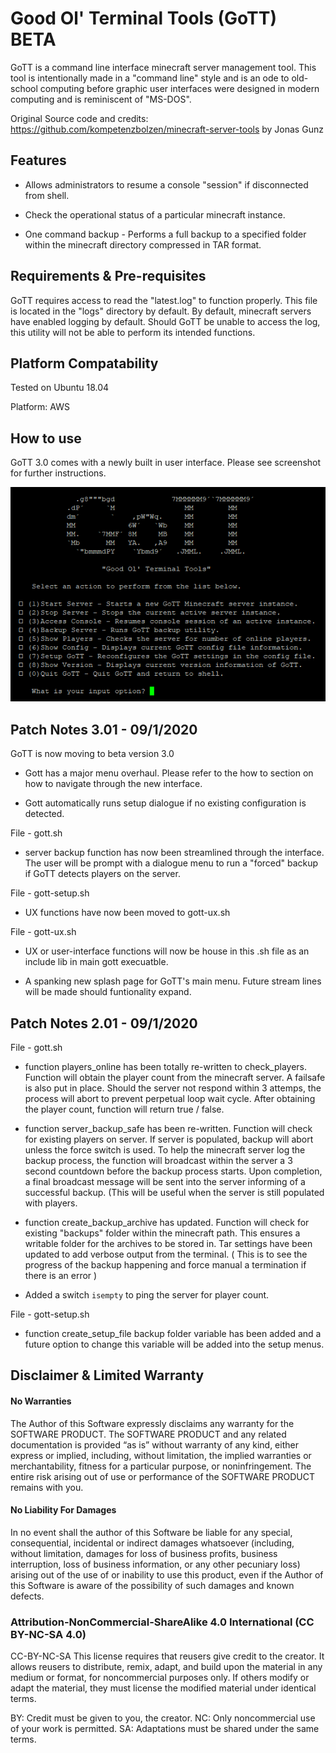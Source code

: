 # Good Ol' Terminal Tools (GoTT) BETA

GoTT is a command line interface minecraft server management tool. This tool is intentionally made in a "command line" style and is an ode to old-school computing before graphic user interfaces were designed in modern computing and is reminiscent of "MS-DOS". 

Original Source code and credits: https://github.com/kompetenzbolzen/minecraft-server-tools by Jonas Gunz 

## Features

* Allows administrators to resume a console "session" if disconnected from shell.

* Check the operational status of a particular minecraft instance. 

* One command backup - Performs a full backup to a specified folder within the minecraft directory compressed in TAR  format.


## Requirements & Pre-requisites
GoTT requires access to read the "latest.log" to function properly. This file is located in the "logs" directory by default. By default, minecraft servers have enabled logging by default. Should GoTT be unable to access the log, this utility will not be able to perform its intended functions.


## Platform Compatability
Tested on Ubuntu 18.04

Platform: AWS

## How to use

GoTT 3.0 comes with a newly built in user interface. Please see screenshot for further instructions. 

![Image of Howtouse](https://github.com/ordz-404/good-ol-terminal-tools/blob/master/howtouse-small.png)

## Patch Notes 3.01 - 09/1/2020

GoTT is now moving to beta version 3.0

* Gott has a major menu overhaul. Please refer to the how to section on how to navigate through the new interface.

* Gott automatically runs setup dialogue if no existing configuration is detected. 

File - gott.sh

* server backup function has now been streamlined through the interface. The user will be prompt with a dialogue menu  to run a "forced" backup if GoTT detects players on the server.

File - gott-setup.sh

* UX functions have now been moved to gott-ux.sh 

File - gott-ux.sh

* UX or user-interface functions will now be house in this .sh file as an include lib in main gott execuatble.

* A spanking new splash page for GoTT's main menu. Future stream lines will be made should funtionality expand.


## Patch Notes 2.01 - 09/1/2020

File - gott.sh

* function players_online has been totally re-written to check_players. Function will obtain the player count from the minecraft server. A failsafe is also put in place. Should the server not respond within 3 attemps, the process will abort to prevent perpetual loop wait cycle. After obtaining the player count, function will return true / false. 

* function server_backup_safe has been re-written. Function will check for existing players on server. If server is populated, backup will abort unless the force switch is used. To help the minecraft server log the backup process, the function will broadcast within the server a 3 second countdown before the backup process starts. Upon completion, a final broadcast message will be sent into the server informing of a successful backup. (This will be useful when the server is still populated with players. 

* function create_backup_archive has updated. Function will check for existing "backups" folder within the minecraft path. This ensures a writable folder for the archives to be stored in. Tar settings have been updated to add verbose output from the terminal. ( This is to see the progress of the backup happening and force manual a termination if there is an error ) 

* Added a switch `isempty` to ping the server for player count. 

File - gott-setup.sh

* function create_setup_file backup folder variable has been added and a future option to change this variable will be added into the setup menus.

## Disclaimer & Limited Warranty

#### No Warranties
The Author of this Software expressly disclaims any warranty for the SOFTWARE PRODUCT. The SOFTWARE PRODUCT and any related documentation is provided “as is” without warranty of any kind, either express or implied, including, without limitation, the implied warranties or merchantability, fitness for a particular purpose, or noninfringement. The entire risk arising out of use or performance of the SOFTWARE PRODUCT remains with you.

#### No Liability For Damages
In no event shall the author of this Software be liable for any special, consequential, incidental or indirect damages whatsoever (including, without limitation, damages for loss of business profits, business interruption, loss of business information, or any other pecuniary loss) arising out of the use of or inability to use this product, even if the Author of this Software is aware of the possibility of such damages and known defects.

### Attribution-NonCommercial-ShareAlike 4.0 International (CC BY-NC-SA 4.0)
CC-BY-NC-SA This license requires that reusers give credit to the creator. It allows reusers to distribute, remix, adapt, and build upon the material in any medium or format, for noncommercial purposes only. If others modify or adapt the material, they must license the modified material under identical terms.

BY: Credit must be given to you, the creator.
NC: Only noncommercial use of your work is permitted.
SA: Adaptations must be shared under the same terms.
